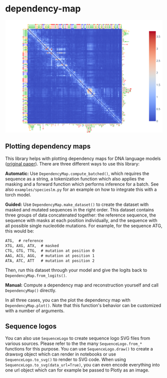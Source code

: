 # dependency-map

![an example dependency map](examples/dependency_map.svg)

## Plotting dependency maps
This library helps with plotting dependency maps for DNA language models ([original paper](https://github.com/gagneurlab/dependencies_DNALM)).
There are three different ways to use this library:

**Automatic:** Use `DependencyMap.compute_batched()`, which requires the sequence as a string, a tokenization function which also applies the masking and a forward function which performs inference for a batch.
See also `examples/specieslm.py` for an example on how to integrate this with a torch model.

**Guided:** Use `DependencyMap.make_dataset()` to create the dataset with masked and mutated sequences in the right order.
This dataset contains three groups of data concatenated together: the reference sequence, the sequence with masks at each position individually, and the sequence with all possible single nucleotide mutations.
For example, for the sequence ATG, this would be:
```
ATG,  # reference
XTG, AXG, ATX,  # masked
CTG, GTG, TTG,  # mutation at position 0
AAG, ACG, AGG,  # mutation at position 1
ATA, ATC, ATT   # mutation at position 2
```
Then, run this dataset through your model and give the logits back to `DependencyMap.from_logits()`.

**Manual:** Compute a dependency map and reconstruction yourself and call `DependencyMap()` directly.

In all three cases, you can the plot the dependency map with `DependencyMap.plot()`.
Note that this function's behavior can be customized with a number of arguments.

## Sequence logos
You can also use `SequenceLogo` to create sequence logo SVG files from various sources.
Please refer to the the many `SequenceLogo.from_*` functions for this purpose.
You can use `SequenceLogo.draw()` to create a drawsvg object which can render in notebooks or use `SequenceLogo.to_svg()` to render to SVG code.
When using `SequenceLogo.to_svg(data_url=True)`, you can even encode everything into one url object which can for example be passed to Plotly as an image.
